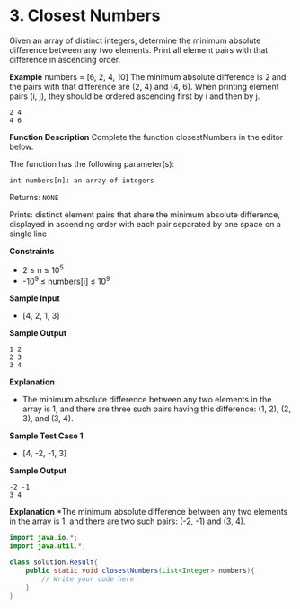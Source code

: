 # 3. Closest Numbers

Given an array of distinct integers, determine the minimum absolute difference between any two elements. Print all element pairs with that difference in ascending order.

**Example**
numbers = [6, 2, 4, 10]
The minimum absolute difference is 2 and the pairs with that difference are (2, 4) and (4, 6). When printing element pairs (i, j), they should be ordered ascending first by i and then by j.

```
2 4
4 6
```

**Function Description**
Complete the function closestNumbers in the editor below.

The function has the following parameter(s):

```
int numbers[n]: an array of integers
```

Returns:
`NONE`

Prints:
distinct element pairs that share the minimum absolute difference, displayed in ascending order with each pair separated by one space on a single line

**Constraints**

- 2 ≤ n ≤ 10<sup>5</sup>
- -10<sup>9 </sup>≤ numbers[i] ≤ 10<sup>9</sup>

**Sample Input**

- [4, 2, 1, 3]

**Sample Output**

```
1 2
2 3
3 4
```

**Explanation**

- The minimum absolute difference between any two elements in the array is 1, and there are three such pairs having this difference: (1, 2), (2, 3), and (3, 4).

**Sample Test Case 1**

- [4, -2, -1, 3]

**Sample Output**

```
-2 -1
3 4
```

**Explanation**
\*The minimum absolute difference between any two elements in the array is 1, and there are two such pairs: (-2, -1) and (3, 4).

```Java
import java.io.*;
import java.util.*;

class solution.Result{
	public static void closestNumbers(List<Integer> numbers){
		// Write your code here
	}
}
```

